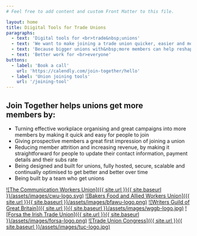 ```yaml
---
# Feel free to add content and custom Front Matter to this file.

layout: home
title: Diigital Tools for Trade Unions
paragraphs: 
  - text: 'Digital tools for <br>trade&nbsp;unions'
  - text: 'We want to make joining a trade union quicker, easier and more accessible'
  - text: 'Because bigger unions with&nbsp;more members can help reshape our politics'
  - text: 'Better work for <br>everyone'
buttons:
  - label: 'Book a call'
    url: 'https://calendly.com/join-together/hello'
  - label: 'Union joining tools'
    url: '/joining-tool'
---
```


## Join Together helps unions get more members&nbsp;by:

- Turning effective workplace organising and great campaigns into more members by making it quick and easy for people to join
- Giving prospective members a great first impression of joining a union
- Reducing member attrition and increasing revenue, by making it straightforward for people to update their contact information, payment details and their subs rate
- Being designed and built for unions, fully hosted, secure, scalable and continually optimised to get better and better over time
- Being built by a team who get unions

[![The Communication Workers Union]({{ site.url }}{{ site.baseurl }}/assets/images/cwu-logo.svg)](https://www.cwu.org) 
[![Bakers Food and Allied Workers Union]({{ site.url }}{{ site.baseurl }}/assets/images/bfawu-logo.png)](https://www.bfawu.org) 
[![Writers Guild of Great Britain]({{ site.url }}{{ site.baseurl }}/assets/images/wggb-logo.jpg)](https://writersguild.org.uk) 
[![Forsa the Irish Trade Union]({{ site.url }}{{ site.baseurl }}/assets/images/forsa-logo.png)](https://www.forsa.ie) 
[![Trade Union Congress]({{ site.url }}{{ site.baseurl }}/assets/images/tuc-logo.jpg)](https://www.tuc.org.uk) 
